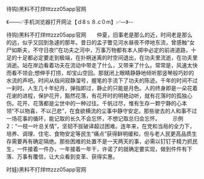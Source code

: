 待钩)黑料不打烊tttzzz05app官网

《——✅手机浏览器打开网沚【ｄ8ｓ８.c０m】✅—》--

待钩)黑料不打烊tttzzz05app官网　　仲夏，旧事老是那么的近，时间老是那么的远，似乎又回到急遽的那年。昔日的孟子瞥见河水昼夜不停地东流，曾感触“女尸如斯夫，不守日夜!”在功夫之河中，万事万物都有本人掷中必定的前进道路，十足的十足都必定要走到极端，在扑朔迷离的时空间退出，在功夫里流逝，在功夫里消逝。站在岸边看着功夫在流动中带走了什么，又带来了什么。常常是，风速太快而看不领会;想伸手打捞，却宝山空回。那就闭上眼睛静静地倾听那竖琴般巧妙的水流的声吧。时间从指间寂静溜号，握笔的手流下了功夫的陈迹。千年的时间不过一刹时。人生几十年纪月，弹指即过，静止的只能是月色。人的终身即是一朵花着花谢的进程，保护花开，豁然花落，有花开时的明艳动听，就有花落时的孤独心伤。花开、花落都是尘世中的一种过往。千帆过尽，惟有生存一颗宁静的心本领“不以物喜，不以己悲”，在食欲横流的尘事中静守安定。那些驶去的人和事不过一场花事的循环，能记取的长久不会忘怀，不想记取总归会忘怀。
　　示例2：“一枝一叶总关情”，坚韧不拔破译超过困难。连年来，在党和当局的全力下，培养、调理、住宅、食物安定等民生“痛点”获得鲜明缓和，但与老人民更高品质生存需要再有确定隔绝。那些困难的处置不是一天两天的事，必需以钉钉子精力抓民生，一件接着一件办，一年接着一年干，许诺了的就确定要实现，做到件件有下落、万事有覆信，让大众看到变革、获得实惠。





时娃)黑料不打烊tttzzz05app官网
